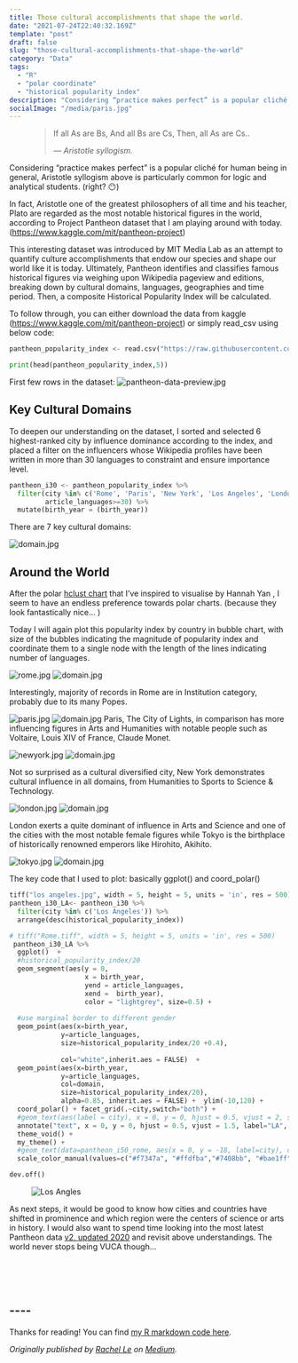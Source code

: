 ```yaml
---
title: Those cultural accomplishments that shape the world.
date: "2021-07-24T22:40:32.169Z"
template: "post"
draft: false
slug: "those-cultural-accomplishments-that-shape-the-world"
category: "Data"
tags:
  - "R"
  - "polar coordinate"
  - "historical popularity index"
description: "Considering “practice makes perfect” is a popular cliché for human being in general, Aristotle syllogism above is particularly common for logic and analytical students. (right? 😶)"
socialImage: "/media/paris.jpg"
---
```



<figure>
	<blockquote>
		<p>If all As are Bs, 
      And all Bs are Cs,
      Then, all As are Cs..</p>
		<footer>
			<cite>— Aristotle syllogism.</cite>
		</footer>
	</blockquote>
</figure>

Considering “practice makes perfect” is a popular cliché for human being in general, Aristotle syllogism above is particularly common for logic and analytical students. (right? 😶)

In fact, Aristotle one of the greatest philosophers of all time and his teacher, Plato are regarded as the most notable historical figures in the world, according to Project Pantheon dataset that I am playing around with today.(https://www.kaggle.com/mit/pantheon-project)

This interesting dataset was introduced by MIT Media Lab as an attempt to quantify culture accomplishments that endow our species and shape our world like it is today. Ultimately, Pantheon identifies and classifies famous historical figures via weighing upon Wikipedia pageview and editions, breaking down by cultural domains, languages, geographies and time period. Then, a composite Historical Popularity Index will be calculated.

To follow through, you can either download the data from kaggle (https://www.kaggle.com/mit/pantheon-project) or simply read_csv using below code:

```python
pantheon_popularity_index <- read.csv("https://raw.githubusercontent.com/Rachelios/A-cup-of-tea-and-a-good-book/master/pantheon_popularity/pantheon_database.csv", stringsAsFactors=FALSE)

print(head(pantheon_popularity_index,5))
```

First few rows in the dataset:
![pantheon-data-preview.jpg](/media/pantheon-data-preview.jpg)

## Key Cultural Domains 

To deepen our understanding on the dataset, I sorted and selected 6 highest-ranked city by influence dominance according to the index, and placed a filter on the influencers whose Wikipedia profiles have been written in more than 30 languages to constraint and ensure importance level. 

```python
pantheon_i30 <- pantheon_popularity_index %>%
  filter(city %in% c('Rome', 'Paris', 'New York', 'Los Angeles', 'London', 'Tokyo'),
         article_languages>=30) %>%
  mutate(birth_year = (birth_year))
```

There are 7 key cultural domains:

![domain.jpg](/media/domain.jpg)

## Around the World

After the polar [hclust chart](https://heyiamrachel.com/posts/shift-in-alcohol-consumption-charting-a-new-future) that I’ve inspired to visualise by Hannah Yan , I seem to have an endless preference towards polar charts. (because they look fantastically nice... )

Today I will again plot this popularity index by country in bubble chart, with size of the bubbles indicating the magnitude of popularity index and coordinate them to a single node with the length of the lines indicating number of languages. 

![rome.jpg](/media/rome.jpg)
![domain.jpg](/media/domain.jpg)

Interestingly, majority of records in Rome are in Institution category, probably due to its many Popes. 

![paris.jpg](/media/paris.jpg)
![domain.jpg](/media/domain.jpg)
Paris, The City of Lights, in comparison has more influencing figures in Arts and Humanities with notable people such as Voltaire, Louis XIV of France, Claude Monet.

![newyork.jpg](/media/newyork.jpg)
![domain.jpg](/media/domain.jpg)

Not so surprised as a cultural diversified city, New York demonstrates cultural influence in all domains, from Humanities to Sports to Science & Technology. 

![london.jpg](/media/london.jpg)
![domain.jpg](/media/domain.jpg)

London exerts a quite dominant of influence in Arts and Science and one of the cities with the most notable female figures while Tokyo is  the birthplace of historically renowned emperors like Hirohito, Akihito.

![tokyo.jpg](/media/tokyo.jpg)
![domain.jpg](/media/domain.jpg)

The key code that I used to plot: basically ggplot() and coord_polar()

```python
tiff("los angeles.jpg", width = 5, height = 5, units = 'in', res = 500)
pantheon_i30_LA<- pantheon_i30 %>%
  filter(city %in% c('Los Angeles')) %>%
  arrange(desc(historical_popularity_index)) 

# tiff("Rome.tiff", width = 5, height = 5, units = 'in', res = 500)
 pantheon_i30_LA %>%
  ggplot()  +
  #historical_popularity_index/20
  geom_segment(aes(y = 0, 
                   x = birth_year, 
                   yend = article_languages, 
                   xend =  birth_year),
                   color = "lightgrey", size=0.5) +
  
  #use marginal border to different gender
  geom_point(aes(x=birth_year, 
             y=article_languages, 
             size=historical_popularity_index/20 +0.4),
            
             col="white",inherit.aes = FALSE)  +             
  geom_point(aes(x=birth_year, 
             y=article_languages, 
             col=domain, 
             size=historical_popularity_index/20),
             alpha=0.85, inherit.aes = FALSE) +  ylim(-10,120) + 
  coord_polar() + facet_grid(.~city,switch="both") + 
  #geom_text(aes(label = city), x = 0, y = 0, hjust = 0.5, vjust = 2, size=4.5, fontface = "plain",family = "Poppins") +
  annotate("text", x = 0, y = 0, hjust = 0.5, vjust = 1.5, label="LA", size=6, fontface = "plain",family = "Cinzel",inherit.aes = FALSE) +
  theme_void() + 
  my_theme() +
  #geom_text(data=pantheon_i50_rome, aes(x = 0, y = -18, label=city), colour = "black", alpha=0.8, size=4, fontface="bold", inherit.aes = FALSE) +
  scale_color_manual(values=c("#f7347a", "#ffdfba","#7408bb", "#bae1ff", "#800000", "#ffb3ba","#ffa500","#ffa500", "#3b5998"))

dev.off()
```

<figure class="float-left" style="width: 400">
	<img src="/media/los angeles.jpg" alt="Los Angles">
	
</figure>

As next steps, it would be good to know how cities and countries have shifted in prominence and which region were the centers of science or arts in history. 
I would also want to spend time looking into the most latest Pantheon data [v2, updated 2020](https://pantheon.world/data/datasets) and revisit above understandings. 
The world never stops being VUCA though...


</br>
</br>
</br>

## ----

Thanks for reading! You can find [my R markdown code here](https://github.com/Rachelios/A-cup-of-tea-and-a-good-book/tree/master/pantheon_popularity).

*Originally published by [Rachel Le](http://heyiamrachel.com/) on [Medium](https://lenguyenbichngoc95.medium.com/shift-in-alcohol-consumption-ba14a24a10cf).*
